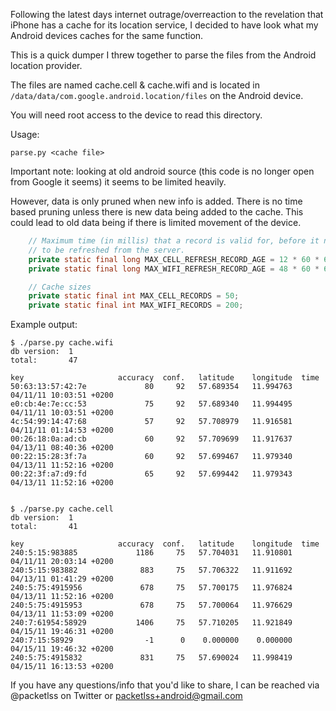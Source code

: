 Following the latest days internet outrage/overreaction to the
revelation that iPhone has a cache for its location service, I decided
to have look what my Android devices caches for the same function.

This is a quick dumper I threw together to parse the files from the
Android location provider.

The files are named cache.cell & cache.wifi and is located in
`/data/data/com.google.android.location/files` on the Android device.

You will need root access to the device to read this directory.

Usage:

```console
parse.py <cache file>
```

Important note: looking at old android source (this code is no longer
open from Google it seems) it seems to be limited heavily.

However, data is only pruned when new info is added. There is no time
based pruning unless there is new data being added to the cache. This
could lead to old data being if there is limited movement of the
device.

```java
    // Maximum time (in millis) that a record is valid for, before it needs
    // to be refreshed from the server.
    private static final long MAX_CELL_REFRESH_RECORD_AGE = 12 * 60 * 60 * 1000; // 12 hours
    private static final long MAX_WIFI_REFRESH_RECORD_AGE = 48 * 60 * 60 * 1000; // 48 hours

    // Cache sizes
    private static final int MAX_CELL_RECORDS = 50;
    private static final int MAX_WIFI_RECORDS = 200;
```


Example output:

```console
$ ./parse.py cache.wifi 
db version:  1
total:       47

key                     accuracy  conf.   latitude    longitude  time
50:63:13:57:42:7e             80     92   57.689354   11.994763  04/11/11 10:03:51 +0200
e0:cb:4e:7e:cc:53             75     92   57.689340   11.994495  04/11/11 10:03:51 +0200
4c:54:99:14:47:68             57     92   57.708979   11.916581  04/11/11 01:14:53 +0200
00:26:18:0a:ad:cb             60     92   57.709699   11.917637  04/13/11 08:40:36 +0200
00:22:15:28:3f:7a             60     92   57.699467   11.979340  04/13/11 11:52:16 +0200
00:22:3f:a7:d9:fd             65     92   57.699442   11.979343  04/13/11 11:52:16 +0200


$ ./parse.py cache.cell 
db version:  1
total:       41

key                     accuracy  conf.   latitude    longitude  time
240:5:15:983885             1186     75   57.704031   11.910801  04/11/11 20:03:14 +0200
240:5:15:983882              883     75   57.706322   11.911692  04/13/11 01:41:29 +0200
240:5:75:4915956             678     75   57.700175   11.976824  04/13/11 11:52:16 +0200
240:5:75:4915953             678     75   57.700064   11.976629  04/13/11 11:53:09 +0200
240:7:61954:58929           1406     75   57.710205   11.921849  04/15/11 19:46:31 +0200
240:7:15:58929                -1      0    0.000000    0.000000  04/15/11 19:46:32 +0200
240:5:75:4915832             831     75   57.690024   11.998419  04/15/11 16:13:53 +0200
```

If you have any questions/info that you'd like to share, I can be
reached via @packetlss on Twitter or packetlss+android@gmail.com


  
